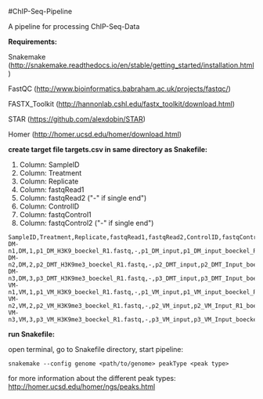 #ChIP-Seq-Pipeline

A pipeline for processing ChIP-Seq-Data

**Requirements:**

Snakemake (http://snakemake.readthedocs.io/en/stable/getting_started/installation.html)

FastQC (http://www.bioinformatics.babraham.ac.uk/projects/fastqc/)

FASTX_Toolkit (http://hannonlab.cshl.edu/fastx_toolkit/download.html)

STAR (https://github.com/alexdobin/STAR)

Homer (http://homer.ucsd.edu/homer/download.html)


**create target file targets.csv in same directory as Snakefile:**

1. Column: SampleID
2. Column: Treatment
3. Column: Replicate
4. Column: fastqRead1
5. Column: fastqRead2 ("-" if single end")
6. Column: ControlID
7. Column: fastqControl1
8. Column: fastqControl2 ("-" if single end")
```
SampleID,Treatment,Replicate,fastqRead1,fastqRead2,ControlID,fastqControl1,fastqControl2
DM-n1,DM,1,p1_DM_H3K9_boeckel_R1.fastq,-,p1_DM_input,p1_DM_input_boeckel_R1.fastq,-
DM-n2,DM,2,p2_DMT_H3K9me3_boeckel_R1.fastq,-,p2_DMT_input,p2_DMT_Input_boeckel_R1.fastq,-
DM-n3,DM,3,p3_DMT_H3K9me3_boeckel_R1.fastq,-,p3_DMT_input,p3_DMT_Input_boeckel_R1.fastq,-
VM-n1,VM,1,p1_VM_H3K9_boeckel_R1.fastq,-,p1_VM_input,p1_VM_input_boeckel_R1.fastq,-
VM-n2,VM,2,p2_VM_H3K9me3_boeckel_R1.fastq,-,p2_VM_input,p2_VM_Input_R1_boeckel_R1.fastq,-
VM-n3,VM,3,p3_VM_H3K9me3_boeckel_R1.fastq,-,p3_VM_input,p3_VM_Input_boeckel_R1.fastq,-
```
**run Snakefile:**

open terminal, go to Snakefile directory, start pipeline:

	snakemake --config genome <path/to/genome> peakType <peak type>

for more information about the different peak types: http://homer.ucsd.edu/homer/ngs/peaks.html



